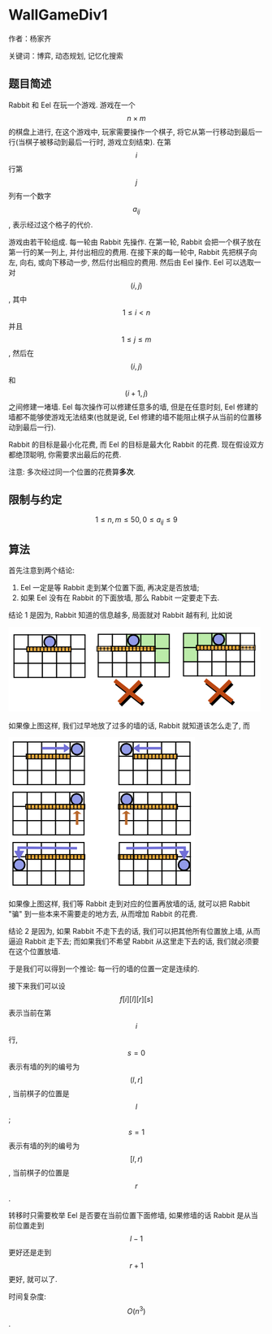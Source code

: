 # WallGameDiv1

作者：杨家齐

关键词：博弈, 动态规划, 记忆化搜索

## 题目简述

Rabbit 和 Eel 在玩一个游戏. 游戏在一个 $$n \times m$$ 的棋盘上进行, 在这个游戏中, 玩家需要操作一个棋子, 将它从第一行移动到最后一行(当棋子被移动到最后一行时, 游戏立刻结束). 在第 $$i$$ 行第 $$j$$ 列有一个数字 $$a_{ij}$$, 表示经过这个格子的代价.

游戏由若干轮组成. 每一轮由 Rabbit 先操作. 在第一轮, Rabbit 会把一个棋子放在第一行的某一列上, 并付出相应的费用. 在接下来的每一轮中, Rabbit 先把棋子向左, 向右, 或向下移动一步, 然后付出相应的费用. 然后由 Eel 操作. Eel 可以选取一对 $$(i, j)$$, 其中 $$1 \le i < n$$ 并且 $$1 \le j \le m$$, 然后在 $$(i, j)$$ 和 $$(i + 1, j)$$ 之间修建一堵墙. Eel 每次操作可以修建任意多的墙, 但是在任意时刻, Eel 修建的墙都不能够使游戏无法结束(也就是说, Eel 修建的墙不能阻止棋子从当前的位置移动到最后一行).

Rabbit 的目标是最小化花费, 而 Eel 的目标是最大化 Rabbit 的花费. 现在假设双方都绝顶聪明, 你需要求出最后的花费.

注意: 多次经过同一个位置的花费算**多次**.

## 限制与约定

$$
1 \le n, m \le 50, 0 \le a_{ij} \le 9
$$

## 算法

首先注意到两个结论:

1. Eel 一定是等 Rabbit 走到某个位置下面, 再决定是否放墙;
2. 如果 Eel 没有在 Rabbit 的下面放墙, 那么 Rabbit 一定要走下去.

结论 1 是因为, Rabbit 知道的信息越多, 局面就对 Rabbit 越有利, 比如说

![图 1](1.png)

如果像上图这样, 我们过早地放了过多的墙的话, Rabbit 就知道该怎么走了, 而

![图 2](2.png)

如果像上图这样, 我们等 Rabbit 走到对应的位置再放墙的话, 就可以把 Rabbit "骗" 到一些本来不需要走的地方去, 从而增加 Rabbit 的花费.

结论 2 是因为, 如果 Rabbit 不走下去的话, 我们可以把其他所有位置放上墙, 从而逼迫 Rabbit 走下去; 而如果我们不希望 Rabbit 从这里走下去的话, 我们就必须要在这个位置放墙.

于是我们可以得到一个推论: 每一行的墙的位置一定是连续的.

接下来我们可以设 $$f[i][l][r][s]$$ 表示当前在第 $$i$$ 行, $$s = 0$$表示有墙的列的编号为$$(l, r]$$, 当前棋子的位置是 $$l$$; $$s = 1$$表示有墙的列的编号为$$[l, r)$$, 当前棋子的位置是 $$r$$.

转移时只需要枚举 Eel 是否要在当前位置下面修墙, 如果修墙的话 Rabbit 是从当前位置走到 $$l - 1$$ 更好还是走到 $$r + 1$$ 更好, 就可以了.

时间复杂度: $$O(n^3)$$.
